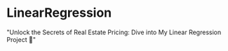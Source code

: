 # LinearRegression
"Unlock the Secrets of Real Estate Pricing: Dive into My Linear Regression Project 🏡"
